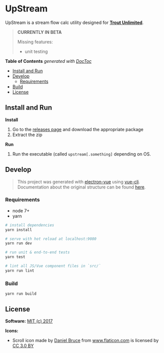# UpStream

<p>
  UpStream is a stream flow calc utility designed for <a href="http://www.tu.org/"><b>Trout Unlimited</b></a>.
</p>


> **CURRENTLY IN BETA**
>
>Missing features:
>  - unit testing

<!-- START doctoc generated TOC please keep comment here to allow auto update -->
<!-- DON'T EDIT THIS SECTION, INSTEAD RE-RUN doctoc TO UPDATE -->
**Table of Contents**  *generated with [DocToc](https://github.com/thlorenz/doctoc)*

- [Install and Run](#install-and-run)
- [Develop](#develop)
  - [Requirements](#requirements)
- [Build](#build)
- [License](#license)

<!-- END doctoc generated TOC please keep comment here to allow auto update -->


## Install and Run

**Install**

1. Go to the [releases page](https://github.com/mijdavis2/upstream/releases)
and download the appropriate package
1. Extract the zip

**Run**

1. Run the executable (called `upstream[.something]` depending on OS.

## Develop

> This project was generated with [electron-vue](https://github.com/SimulatedGREG/electron-vue) using [vue-cli](https://github.com/vuejs/vue-cli). Documentation about the original structure can be found [here](https://simulatedgreg.gitbooks.io/electron-vue/content/index.html).


### Requirements

- node 7+
- yarn

``` bash
# install dependencies
yarn install

# serve with hot reload at localhost:9080
yarn run dev

# run unit & end-to-end tests
yarn test

# lint all JS/Vue component files in `src/`
yarn run lint

```

### Build

```
yarn run build
```

## License

**Software:** [MIT (c) 2017](LICENSE)


**Icons:**

- <p class="source">Scroll icon made by <a href="http://www.flaticon.com/authors/daniel-bruce" title="Daniel Bruce">Daniel Bruce</a> from <a href="http://www.flaticon.com" title="Flaticon">www.flaticon.com</a> is licensed by <a href="http://creativecommons.org/licenses/by/3.0/" title="Creative Commons BY 3.0" target="_blank">CC 3.0 BY</a></p>
